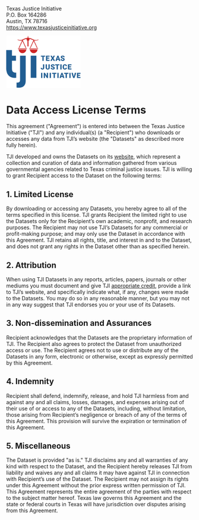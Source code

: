 Texas Justice Initiative     
P.O. Box 164286  
Austin, TX 78716   
https://www.texasjusticeinitiative.org  

<img src="https://raw.githubusercontent.com/texas-justice-initiative/website-nextjs/master/images/tji-logo.svg" alt="TJI logo" style="max-width:200px;">

# Data Access License Terms

This agreement ("Agreement") is entered into between the Texas Justice Initiative ("TJI") and any individual(s) (a "Recipient") who downloads or accesses any data from TJI’s website (the "Datasets" as described more fully herein).

TJI developed and owns the Datasets on its [website](https://texasjusticeinitiative.org/data), which represent a collection and curation of data and information gathered from various governmental agencies related to Texas criminal justice issues. TJI is willing to grant Recipient access to the Dataset on the following terms:

## 1. Limited License
By downloading or accessing any Datasets, you hereby agree to all of the terms specified in this license. TJI grants  Recipient the limited right to use the Datasets only for the Recipient’s own academic, nonprofit, and research purposes. The Recipient may not use TJI’s Datasets for any commercial or profit-making purpose; and may only use the Dataset in accordance with this Agreement. TJI retains all rights, title, and interest in and to the Dataset, and does not grant any rights in the Dataset other than as specified herein.

## 2. Attribution 
When using TJI Datasets in any reports, articles, papers, journals or other mediums you must document and give TJI [appropriate credit](https://creativecommons.org/licenses/by/3.0/us/#), provide a link to TJI’s website, and specifically indicate what, if any, changes were made to the Datasets. You may do so in any reasonable manner, but you may not in any way  suggest that TJI endorses you or your use of its Datasets.

## 3. Non-dissemination and Assurances
Recipient acknowledges that the Datasets are the proprietary information of TJI. The Recipient also agrees  to protect the Dataset from unauthorized access or use. The Recipient agrees not to use or distribute any of the Datasets in any form, electronic or otherwise, except as expressly permitted by this Agreement.

## 4. Indemnity
Recipient shall defend, indemnify, release, and hold TJI harmless from and against any and all claims, losses, damages, and expenses arising out of their use of or access to any of the Datasets, including, without limitation, those arising from Recipient’s negligence or breach of any of the terms of this Agreement. This provision will survive the expiration or termination of this Agreement.

## 5. Miscellaneous
The Dataset is provided "as is." TJI disclaims any and all warranties of any kind with respect to the Dataset, and the Recipient hereby releases TJI from liability and waives any and all claims it may have against TJI in connection with Recipient’s use of the Dataset. The Recipient may not assign its rights under this Agreement without the prior express written permission of TJI. This Agreement represents the  entire agreement of the parties with respect to the subject matter hereof. Texas law governs this Agreement and the state or federal courts in Texas will have jurisdiction over disputes arising from this Agreement.
